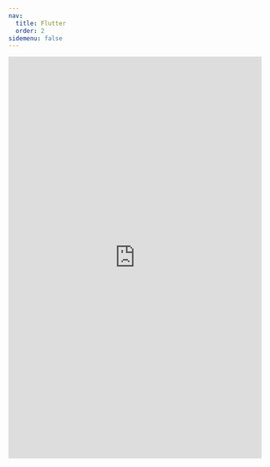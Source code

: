 ```yaml
---
nav:
  title: Flutter
  order: 2
sidemenu: false
---
```

<p align="center">
  <iframe width="100%" height="800" style="border:none;" src="https://book.flutterchina.club/"></iframe>
</p>
